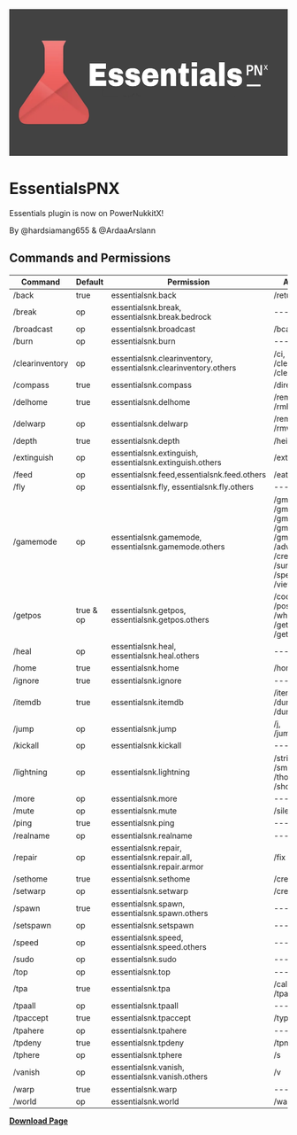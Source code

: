 <img alt="banner" height="265" src=".idea/banner.png" width="810"/>

# EssentialsPNX 
Essentials plugin is now on PowerNukkitX!

By @hardsiamang655 & @ArdaaArslann

Commands and Permissions
------------------------------

| Command         | Default   | Permission                                                                    | Aliases                                                                                                       |
|-----------------|-----------|-------------------------------------------------------------------------------|---------------------------------------------------------------------------------------------------------------|
| /back           | true      | essentialsnk.back                                                             | /return                                                                                                       |
| /break          | op        | essentialsnk.break,<br>essentialsnk.break.bedrock                             | ---                                                                                                           |
| /broadcast      | op        | essentialsnk.broadcast                                                        | /bcast                                                                                                        |
| /burn           | op        | essentialsnk.burn                                                             | ---                                                                                                           |
| /clearinventory | op        | essentialsnk.clearinventory, <br>essentialsnk.clearinventory.others           | /ci,<br>/clean,<br>/clearinvent                                                                               |
| /compass        | true      | essentialsnk.compass	                                                         | /direction                                                                                                    |
| /delhome        | true      | essentialsnk.delhome                                                          | /remhome,<br>/rmhome                                                                                          |
| /delwarp        | op        | essentialsnk.delwarp                                                          | /remwarp,<br>/rmwarp                                                                                          |
| /depth          | true      | essentialsnk.depth                                                            | /height                                                                                                       |
| /extinguish     | op        | essentialsnk.extinguish,<br>essentialsnk.extinguish.others                    | /ext                                                                                                          |
| /feed           | op        | essentialsnk.feed,essentialsnk.feed.others                                    | /eat                                                                                                          |
| /fly            | op        | essentialsnk.fly, essentialsnk.fly.others                                     | ---                                                                                                           |
| /gamemode       | op        | essentialsnk.gamemode,<br>essentialsnk.gamemode.others                        | /gm,<br>/gma,<br>/gmc,<br>/gms,<br>/gmt,<br>/adventure,<br>/creative,<br>/survival,<br>/spectator,<br>/viewer |
| /getpos         | true & op | essentialsnk.getpos,<br> essentialsnk.getpos.others                           | /coord,<br>/position,<br>/whereami,<br>/getlocation,<br>/getloc                                               |
| /heal           | op        | essentialsnk.heal, <br>essentialsnk.heal.others                               | ---                                                                                                           |
| /home           | true      | essentialsnk.home                                                             | /homes                                                                                                        |
| /ignore         | true      | essentialsnk.ignore                                                           | ---                                                                                                           |
| /itemdb         | true      | essentialsnk.itemdb                                                           | /itemno,<br>/durability,<br>/dura                                                                             |
| /jump           | op        | essentialsnk.jump                                                             | /j,<br>/jumpto                                                                                                |
| /kickall        | op        | essentialsnk.kickall                                                          | ---                                                                                                           |
| /lightning      | op        | essentialsnk.lightning                                                        | /strike,<br>/smite,<br>/thor,<br>/shock                                                                       |
| /more           | op        | essentialsnk.more                                                             | ---                                                                                                           |
| /mute           | op        | essentialsnk.mute                                                             | /silence                                                                                                      |
| /ping           | true      | essentialsnk.ping                                                             | ---                                                                                                           |
| /realname       | op        | essentialsnk.realname                                                         | ---                                                                                                           |
| /repair         | op        | essentialsnk.repair,<br>essentialsnk.repair.all,<br>essentialsnk.repair.armor | /fix                                                                                                          |
| /sethome        | true      | essentialsnk.sethome                                                          | /createhome                                                                                                   |
| /setwarp        | op        | essentialsnk.setwarp                                                          | /createwarp                                                                                                   |
| /spawn          | true      | essentialsnk.spawn,<br> essentialsnk.spawn.others                             | ---                                                                                                           |
| /setspawn       | op        | essentialsnk.setspawn                                                         | ---                                                                                                           |
| /speed          | op        | essentialsnk.speed,<br>essentialsnk.speed.others                              | ---                                                                                                           |
| /sudo           | op        | essentialsnk.sudo                                                             | ---                                                                                                           |
| /top            | op        | essentialsnk.top                                                              | ---                                                                                                           |
| /tpa            | true      | essentialsnk.tpa                                                              | /call,<br>/tpask                                                                                              |
| /tpaall         | op        | essentialsnk.tpaall                                                           | ---                                                                                                           |
| /tpaccept       | true      | essentialsnk.tpaccept                                                         | /types                                                                                                        |
| /tpahere        | op        | essentialsnk.tpahere                                                          | ---                                                                                                           |
| /tpdeny         | true      | essentialsnk.tpdeny                                                           | /tpno                                                                                                         |
| /tphere         | op        | essentialsnk.tphere                                                           | /s                                                                                                            |
| /vanish         | op        | essentialsnk.vanish,<br>essentialsnk.vanish.others                            | /v                                                                                                            |
| /warp           | true      | essentialsnk.warp                                                             | ---                                                                                                           |
| /world          | op        | essentialsnk.world                                                            | /warps                                                                                                        |




__[Download Page](https://nukkitx.com/resources/essentialsnk.15/)__
